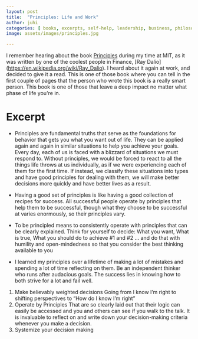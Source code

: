 ```yaml
---
layout: post
title:  "Principles: Life and Work"
author: juhi
categories: [ books, excerpts, self-help, leadership, business, philosophy ]
image: assets/images/principles.jpg

---
```

I remember hearing about the book [Principles](https://www.goodreads.com/book/show/34536488-principles) during my time at MIT, as it was written by one of the coolest people in Finance, [Ray Dalio] (https://en.wikipedia.org/wiki/Ray_Dalio). I heard about it again at work, and decided to give it a read. This is one of those book where you can tell in the first couple of pages that the person who wrote this book is a really smart person.  This book is one of those that leave a deep impact no matter what phase of life you're in.

# Excerpt
* Principles are fundamental truths that serve as the foundations for behavior that gets you what you want out of life. They can be applied again and again in similar situations to help you achieve your goals. 
Every day, each of us is faced with a blizzard of situations we must respond to. Without principles, we would be forced to react to all the things life throws at us individually, as if we were experiencing each of them for the first time. If instead, we classify these situations into types and have good principles for dealing with them, we will make better decisions more quickly and have better lives as a result. 

* Having a good set of principles is like having a good collection of recipes for success. All successful people operate by principles that help them to be successful, though what they choose to be successful at varies enormously, so their principles vary. 

* To be principled means to consistently operate with principles that can be clearly explained. 
Think for yourself to decide: What you want, What is true, What you should do to achieve #1 and #2
… and do that with humility and open-mindedness so that you consider the best thinking available to you

* I learned my principles over a lifetime of making a lot of mistakes and spending a lot of time reflecting on them. Be an independent thinker who runs after audacious goals. The success lies in knowing how to both strive for a lot and fail well. 

1. Make believably weighted decisions 
Going from I know I’m right to shifting perspectives to “How do I know I’m right”
2. Operate by Principles
That are so clearly laid out that their logic can easily be accessed and you and others can see if you walk to the talk. It is invaluable to reflect on and write down your decision-making criteria whenever you make a decision.
3. Systemize your decision making
